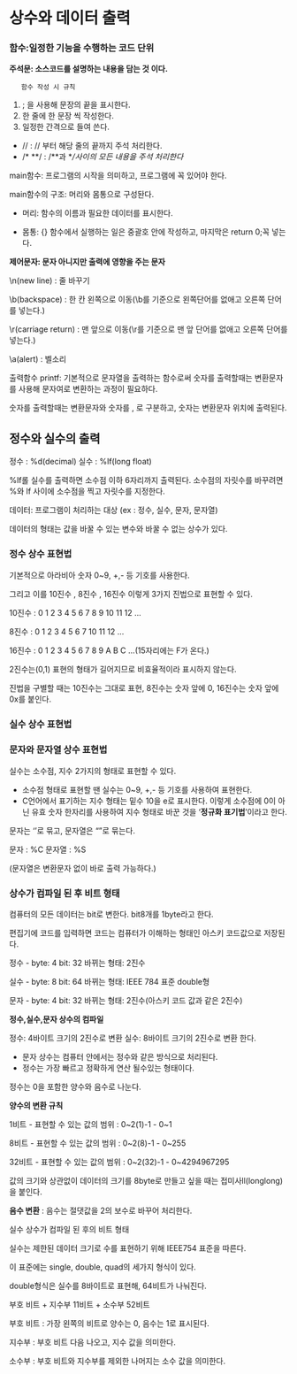# 상수와 데이터 출력

### 함수:일정한 기능을 수행하는 코드 단위

**주석문: 소스코드를 설명하는 내용을 담는 것 이다.**

       함수 작성 시 규칙

1. ; 을 사용해 문장의 끝을 표시한다.
2. 한 줄에 한 문장 씩 작성한다.
3. 일정한 간격으로 들여 쓴다.

- // : // 부터 해당 줄의 끝까지 주석 처리한다.
- /*   **/ :   /**과 **/사이의 모든 내용을 주석 처리한다*

main함수: 프로그램의 시작을 의미하고, 프로그램에 꼭 있어야 한다.

main함수의 구조: 머리와 몸통으로 구성돤다.

- 머리: 함수의 이름과 필요한 데이터를 표시한다.

- 몸통: {} 함수에서 실행하는 일은 중괄호 안에 작성하고, 마지막은 return 0;꼭 넣는다.

**제어문자: 문자 아니지만 출력에 영향을 주는 문자**

\n(new line) : 줄 바꾸기

\b(backspace) : 한 칸 왼쪽으로 이동(\b를 기준으로 왼쪽단어를 없애고 오른쪽 단어를 넣는다.)

\r(carriage return) : 맨 앞으로 이동(\r를 기준으로 맨 앞 단어를 없애고 오른쪽 단어를 넣는다.)

\a(alert) : 벨소리

출력함수 printf: 기본적으로 문자열을 출력하는 함수로써 숫자를 출력할때는 변환문자를 사용해 문자여로 변환하는 과정이 필요하다.

숫자를 출력할때는 변환문자와 숫자를 , 로 구분하고, 숫자는 변환문자 위치에 출력된다.

## 정수와 실수의 출력

정수 : %d(decimal)    실수 : %lf(long float)

%lf롤 실수를 출력하면 소수점 이하 6자리까지 출력된다. 소수점의 자릿수를 바꾸려면 %와 lf 사이에 소수점을 찍고 자릿수를 지정한다.

데이터: 프로그램이 처리하는 대상 (ex : 정수, 실수, 문자, 문자열)

데이터의 형태는 값을 바꿀 수 있는 변수와 바꿀 수 없는 상수가 있다.

### 정수 상수 표현법

기본적으로 아라비아 숫자 0~9, +,- 등 기호를 사용한다.

그리고 이를 10진수 , 8진수 , 16진수 이렇게 3가지 진법으로 표현할 수 있다.

10진수 :  0 1 2 3 4 5 6 7 8 9 10 11 12 …

8진수 :  0 1 2 3 4 5 6 7 10 11 12 …

16진수 : 0 1 2 3 4 5 6 7 8 9 A B C …(15자리에는 F가 온다.)

2진수는(0,1) 표현의 형태가 길어지므로 비효율적이라 표시하지 않는다.

진법을 구별할 때는 10진수는 그대로 표현, 8진수는 숫자 앞에 0,  16진수는 숫자 앞에 0x를 붙인다.

### 실수 상수 표현법

### 문자와 문자열 상수 표현법

실수는 소수점, 지수 2가지의 형태로 표현할 수 있다.

- 소수점 형태로 표현할 땐 실수는  0~9, +,- 등 기호를 사용하여 표현한다.
- C언어에서 표기하는 지수 형태는 밑수 10을 e로 표시한다. 이렇게 소수점에 0이 아닌 유효 숫자 한자리를 사용하여 지수 형태로 바꾼 것을 ‘**정규화 표기법**’이라고 한다.

 문자는 ‘’로 묶고, 문자열은 “”로 묶는다.

 문자 : %C    문자열 : %S

 (문자열은 변환문자 없이 바로 출력 가능하다.)

                                      

### 상수가 컴파일 된 후 비트 형태

컴퓨터의 모든 데이터는 bit로 변한다.   bit8개를 1byte라고 한다.

편집기에 코드를 입력하면 코드는 컴퓨터가 이해하는 형태인 아스키 코드값으로 저장된다.

정수 - byte: 4  bit: 32 바뀌는 형태: 2진수

실수 - byte: 8  bit: 64 바뀌는 형태: IEEE 784 표준 double형

문자 - byte: 4  bit: 32 바뀌는 형태: 2진수(아스키 코드 값과 같은 2진수)

**정수,실수,문자 상수의 컴파일**

정수: 4바이트 크기의 2진수로 변환  실수: 8바이트 크기의 2진수로 변환  한다.

- 문자 상수는 컴퓨터 안에서는 정수와 같은 방식으로 처리된다.
- 정수는 가장 빠르고 정확하게 연산 될수있는 형태이다.

정수는 0을 포함한 양수와 음수로 나눈다.

**양수의 변환 규칙**

1비트 - 표현할 수 있는 값의 범위 : 0~2(1)-1 - 0~1

8비트 - 표현할 수 있는 값의 범위 : 0~2(8)-1 - 0~255

32비트 - 표현할 수 있는 값의 범위 : 0~2(32)-1 - 0~4294967295

값의 크기와 상관없이 데이터의 크기를 8byte로 만들고 싶을 때는 접미사ll(longlong)을 붙인다.

**음수 변환** : 음수는 절댓값을 2의 보수로 바꾸어 처리한다.

실수 상수가 컴파일 된 후의 비트 형태

실수는 제한된 데이터 크기로 수를 표현하기 위해 IEEE754 표준을 따른다.

이 표준에는 single, double, quad의 세가지 형식이 있다.

double형식은 실수를 8바이트로 표현해, 64비트가 나눠진다.

부호 비트 + 지수부 11비트 + 소수부 52비트

부호 비트 : 가장 왼쪽의 비트로 양수는 0, 음수는 1로 표시된다.

지수부 : 부호 비트 다음 나오고, 지수 값을 의미한다.

소수부 : 부호 비트와 지수부를 제외한 나머지는 소수 값을 의미한다.
